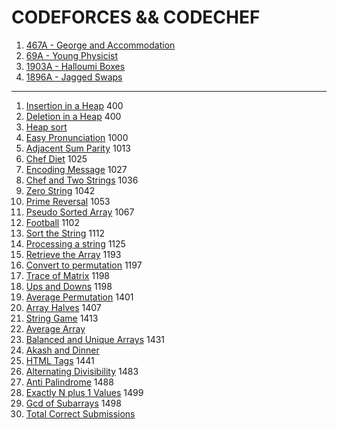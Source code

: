 # CODEFORCES && CODECHEF
1. [467A -  George and Accommodation](https://codeforces.com/problemset/problem/467/A)
2. [69A - Young Physicist](https://codeforces.com/problemset/problem/69/A)
3. [1903A - Halloumi Boxes](https://codeforces.com/problemset/problem/1903/A)
4. [1896A - Jagged Swaps](https://codeforces.com/problemset/problem/1896/A)

------------------------------------------------------------------------------------

1. [Insertion in a Heap](https://github.com/iamabirakash/CODEFORCES/tree/main/Insertion%20in%20a%20Heap) 400
2. [Deletion in a Heap](https://github.com/iamabirakash/CODEFORCES/tree/main/Deletion%20in%20a%20Heap) 400
3. [Heap sort](https://github.com/iamabirakash/CODEFORCES/tree/main/Heap%20sort)
4. [Easy Pronunciation](https://github.com/iamabirakash/CODEFORCES/tree/main/Easy%20Pronunciation) 1000
5. [Adjacent Sum Parity](https://github.com/iamabirakash/CODEFORCES/tree/main/Adjacent%20Sum%20Parity) 1013
6. [Chef Diet](https://github.com/iamabirakash/CODEFORCES/tree/main/Chef%20Diet) 1025
7. [Encoding Message](https://github.com/iamabirakash/CODEFORCES/tree/main/Encoding%20Message) 1027
8. [Chef and Two Strings](https://github.com/iamabirakash/CODEFORCES/tree/main/Chef%20and%20Two%20Strings) 1036
9. [Zero String](https://github.com/iamabirakash/CODEFORCES/tree/main/ZERO%20STRING) 1042
10. [Prime Reversal](https://github.com/iamabirakash/CODEFORCES/tree/main/Prime%20Reversal) 1053
11. [Pseudo Sorted Array](https://github.com/iamabirakash/CODEFORCES/tree/main/Pseudo%20Sorted%20Array) 1067
12. [Football](https://github.com/iamabirakash/CODEFORCES/tree/main/Football) 1102
13. [Sort the String](https://github.com/iamabirakash/CODEFORCES/tree/main/Sort%20the%20String) 1112
14. [Processing a string](https://www.codechef.com/practice/course/1-star-difficulty-problems/DIFF1200/problems/KOL15A) 1125
15. [Retrieve the Array](https://github.com/iamabirakash/CODEFORCES/tree/main/Retrieve%20the%20Array) 1193
16. [Convert to permutation](https://www.codechef.com/practice/course/1-star-difficulty-problems/DIFF1200/problems/PERMUTATION?tab=statement) 1197
17. [Trace of Matrix](https://github.com/iamabirakash/CODEFORCES/tree/main/Trace%20of%20Matrix) 1198
18. [Ups and Downs](https://github.com/iamabirakash/CODEFORCES/tree/main/Ups%20and%20Downs) 1198
19. [Average Permutation](https://github.com/iamabirakash/CODEFORCES/tree/main/Average%20Permutation) 1401
20. [Array Halves](https://github.com/iamabirakash/CODEFORCES/tree/main/Array%20Halves) 1407
21. [String Game](https://github.com/iamabirakash/CODEFORCES/tree/main/String%20Game) 1413
22. [Average Array](https://github.com/iamabirakash/CODEFORCES/tree/main/Average%20Array)
23. [Balanced and Unique Arrays](https://github.com/iamabirakash/CODEFORCES/tree/main/Balanced%20and%20Unique%20Arrays) 1431
24. [Akash and Dinner](https://github.com/iamabirakash/CODEFORCES/tree/main/Akash%20and%20Dinner)
25. [HTML Tags](https://github.com/iamabirakash/CODEFORCES/tree/main/HTML%20Tags) 1441
26. [Alternating Divisibility](https://github.com/iamabirakash/CODEFORCES/tree/main/Alternating%20Divisibility) 1483
27. [Anti Palindrome](https://github.com/iamabirakash/CODEFORCES/tree/main/Anti%20Palindrome) 1488
28. [Exactly N plus 1 Values](https://github.com/iamabirakash/CODEFORCES/tree/main/Exactly%20N%20plus%201%20Values) 1499
29. [Gcd of Subarrays](https://github.com/iamabirakash/CODEFORCES/tree/main/GCD) 1498
30. [Total Correct Submissions](https://github.com/iamabirakash/CODEFORCES/tree/main/Total%20Correct%20Submissions)
